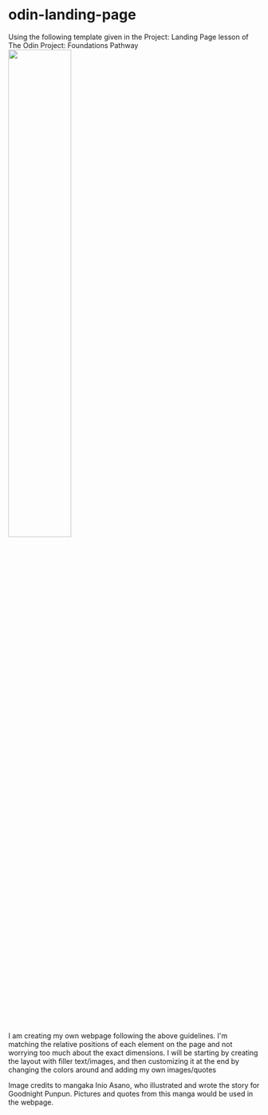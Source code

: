 # odin-landing-page

Using the following template given in the Project: Landing Page lesson of The Odin Project: Foundations Pathway
<img src="https://user-images.githubusercontent.com/131628691/236912167-958a3b21-f3e5-4f99-93ec-f472036f32bb.png" width= 50% height=50%>

I am creating my own webpage following the above guidelines. I'm matching the relative positions of each element on the page and not worrying too much about the exact dimensions. I will be starting by creating the layout with filler text/images, and then customizing it at the end by changing the colors around and adding my own images/quotes

Image credits to mangaka Inio Asano, who illustrated and wrote the story for Goodnight Punpun. Pictures and quotes from this manga would be used in the webpage.
